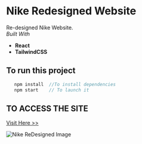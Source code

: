 # Nike Redesigned Website 
Re-designed Nike Website. 
<br>
*Built With*
- **React**
- **TailwindCSS**


## To run this project

```javascript
   npm install  //To install dependencies
   npm start    // To launch it
```
## TO ACCESS THE SITE
[Visit Here >> ](https://nike-redesigned.vercel.app/)


![Nike ReDesigned Image](https://vercel.com/_next/image?url=%2Fapi%2Fscreenshot%3Fdark%3D0%26deploymentId%3Ddpl_5t31P2ApDuS5k54VdrXxLN9S6GWf%26withStatus%3D1&w=640&q=75&dpl=dpl_EuyA4fyP144YisKLhGH7EAeHAb5t)

